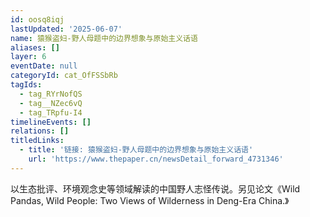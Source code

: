 ```yaml
---
id: oosq8iqj
lastUpdated: '2025-06-07'
name: 猿猴盗妇-野人母题中的边界想象与原始主义话语
aliases: []
layer: 6
eventDate: null
categoryId: cat_OfFSSbRb
tagIds:
  - tag_RYrNofQS
  - tag__NZec6vQ
  - tag_TRpfu-I4
timelineEvents: []
relations: []
titledLinks:
  - title: '链接: 猿猴盗妇-野人母题中的边界想象与原始主义话语'
    url: 'https://www.thepaper.cn/newsDetail_forward_4731346'
---
```

以生态批评、环境观念史等领域解读的中国野人志怪传说。另见论文《Wild Pandas, Wild People: Two Views of Wilderness in Deng-Era China.》

